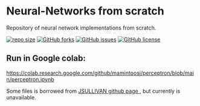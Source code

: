 # Neural-Networks from scratch
Repository of neural network implementations from scratch.

[![repo size](https://img.shields.io/github/repo-size/mamintoosi/perceptron.svg)](https://github.com/mamintoosi/perceptron/archive/master.zip)
 [![GitHub forks](https://img.shields.io/github/forks/mamintoosi/perceptron)](https://github.com/mamintoosi/perceptron/network)
[![GitHub issues](https://img.shields.io/github/issues/mamintoosi/perceptron)](https://github.com/mamintoosi/perceptron/issues)
[![GitHub license](https://img.shields.io/github/license/mamintoosi/perceptron)](https://github.com/mamintoosi/perceptron/blob/main/LICENSE)

## Run in Google colab:

https://colab.research.google.com/github/mamintoosi/perceptron/blob/main/perceptron.ipynb


Some files is borrowed from <a href="https://jtsulliv.github.io/perceptron/"> JSULLIVAN github page </a>, but currently is unavailable.
